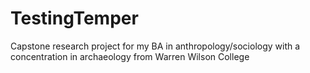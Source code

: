 # TestingTemper
Capstone research project for my BA in anthropology/sociology with a concentration in archaeology from Warren Wilson College
